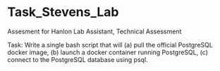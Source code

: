 # Task_Stevens_Lab
Assesment for Hanlon Lab Assistant, Technical Assessment

Task:
Write a single bash script that will 
    (a) pull the official PostgreSQL docker image, 
    (b) launch a docker container running PostgreSQL, 
    (c) connect to the PostgreSQL database using psql.

